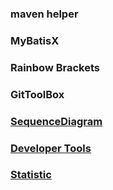 ### maven helper

### MyBatisX

### Rainbow Brackets

### GitToolBox

### [SequenceDiagram](./detail/5.SequenceDiagram.md)

### [Developer Tools](./detail/6.Developer%20Tools.md)

### [Statistic](./detail/7.Statistic.md)
